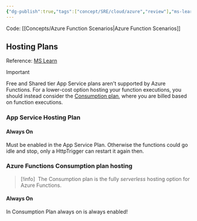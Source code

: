 ```yaml
---
{"dg-publish":true,"tags":["concept/SRE/cloud/azure","review"],"ms-learn-url":"https://learn.microsoft.com/en-us/azure/azure-functions/functions-overview?pivots=programming-language-csharp","definition":"Azure Functions is a serverless solution that allows you to write less code, maintain less infrastructure, and save on costs","permalink":"/concepts/azure-functions/","dgPassFrontmatter":true}
---
```


Code: [[Concepts/Azure Function Scenarios\|Azure Function Scenarios]]


## Hosting Plans

Reference: [MS Learn](https://learn.microsoft.com/en-us/azure/azure-functions/dedicated-plan)


> [!important] 
> Free and Shared tier App Service plans aren't supported by Azure Functions. For a lower-cost option hosting your function executions, you should instead consider the [Consumption plan](https://learn.microsoft.com/en-us/azure/azure-functions/consumption-plan), where you are billed based on function executions.

### App Service Hosting Plan
#### Always On

Must be enabled in the App Service Plan.
Otherwise the functions could go idle and stop, only a HttpTrigger can restart it again then.
### Azure Functions Consumption plan hosting


> [!info] 
>  The Consumption plan is the fully _serverless_ hosting option for Azure Functions.

#### Always On

In Consumption Plan always on is always enabled!